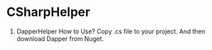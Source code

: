 # CSharpHelper

1. DapperHelper
  How to Use?
  Copy .cs file to your project. And then download Dapper from Nuget.
  
